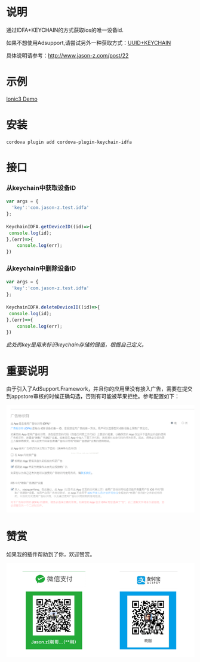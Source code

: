 # 说明

通过IDFA+KEYCHAIN的方式获取ios的唯一设备id.

如果不想使用Adsupport,请尝试另外一种获取方式：[UUID+KEYCHAIN](https://github.com/jasonz1987/cordova-plugin-keychain-uuid)

具体说明请参考：http://www.jason-z.com/post/22



# 示例

[Ionic3 Demo](https://github.com/jasonz1987/ionic-keychain-idfa-demo)



# 安装

```
cordova plugin add cordova-plugin-keychain-idfa
```



# 接口

### 从keychain中获取设备ID

```javascript
var args = {
  'key':'com.jason-z.test.idfa'
};

KeychainIDFA.getDeviceID((id)=>{
 console.log(id);   
},(err)=>{
    console.log(err);
})
```



### 从keychain中删除设备ID

```javascript
var args = {
  'key':'com.jason-z.test.idfa'
};

KeychainIDFA.deleteDeviceID((id)=>{
 console.log(id);   
},(err)=>{
    console.log(err);
})
```



*此处的key是用来标识keychain存储的键值，根据自己定义。*



# 重要说明

由于引入了AdSupport.Framework，并且你的应用里没有接入广告，需要在提交到appstore审核的时候正确勾选，否则有可能被苹果拒绝。参考配置如下：

![appstore审核](screenshot-1.png)

# 赞赏

如果我的插件帮助到了你，欢迎赞赏。

![赞赏](donate.png)

